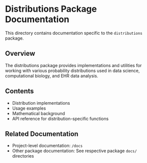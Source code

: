 # Distributions Package Documentation

This directory contains documentation specific to the `distributions` package.

## Overview

The distributions package provides implementations and utilities for working with various probability distributions used in data science, computational biology, and EHR data analysis.

## Contents

- Distribution implementations
- Usage examples
- Mathematical background
- API reference for distribution-specific functions

## Related Documentation

- Project-level documentation: `/docs`
- Other package documentation: See respective package `docs/` directories
